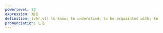 ```yaml
---
powerlevel: 73
expression: 知る
definition: (v5r,vt) to know; to understand; to be acquainted with; to feel; (P)
pronunciation: しる
---
```

